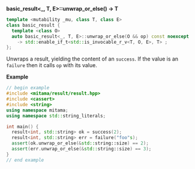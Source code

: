 **basic_result&lt;_, T, E&gt;::unwrap_or_else() -> T**

```cpp
template <mutability _mu, class T, class E>
class basic_result {
  template <class O>
  auto basic_result<_, T, E>::unwrap_or_else(O && op) const noexcept
    -> std::enable_if_t<std::is_invocable_r_v<T, O, E>, T> ;
};
```

Unwraps a result, yielding the content of an `success`. If the value is an `failure` then it calls `op` with its value.

**Example**

```cpp
// begin example
#include <mitama/result/result.hpp>
#include <cassert>
#include <string>
using namespace mitama;
using namespace std::string_literals;

int main() {
  result<int, std::string> ok = success(2);
  result<int, std::string> err = failure("foo"s);
  assert(ok.unwrap_or_else(&std::string::size) == 2);
  assert(err.unwrap_or_else(&std::string::size) == 3);
}
// end example
```
